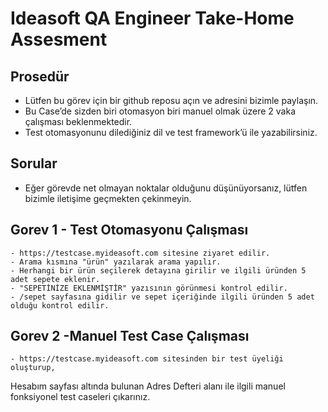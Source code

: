# Ideasoft QA Engineer Take-Home Assesment

## Prosedür
- Lütfen bu görev için bir github reposu açın ve adresini bizimle paylaşın.
- Bu Case’de sizden biri otomasyon biri manuel olmak üzere 2 vaka çalışması beklenmektedir.
- Test otomasyonunu dilediğiniz dil ve test framework’ü ile yazabilirsiniz.

## Sorular

- Eğer görevde net olmayan noktalar olduğunu düşünüyorsanız, lütfen bizimle iletişime geçmekten çekinmeyin.

## Gorev 1 - Test Otomasyonu Çalışması
    - https://testcase.myideasoft.com sitesine ziyaret edilir.
    - Arama kısmına "ürün" yazılarak arama yapılır.
    - Herhangi bir ürün seçilerek detayına girilir ve ilgili üründen 5 adet sepete eklenir.
    - "SEPETİNİZE EKLENMİŞTİR" yazısının görünmesi kontrol edilir.
    - /sepet sayfasına gidilir ve sepet içeriğinde ilgili üründen 5 adet olduğu kontrol edilir.


## Gorev 2 -Manuel Test Case Çalışması
    - https://testcase.myideasoft.com sitesinden bir test üyeliği oluşturup,
Hesabım sayfası altında bulunan Adres Defteri alanı ile ilgili manuel fonksiyonel test caseleri çıkarınız.
